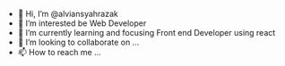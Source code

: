 - 👋 Hi, I’m @alviansyahrazak
- 👀 I’m interested be Web Developer
- 🌱 I’m currently learning and focusing Front end Developer using react
- 💞️ I’m looking to collaborate on ...
- 📫 How to reach me ...

<!---
alviansyahrazak/alviansyahrazak is a ✨ special ✨ repository because its `README.md` (this file) appears on your GitHub profile.
You can click the Preview link to take a look at your changes.
--->

